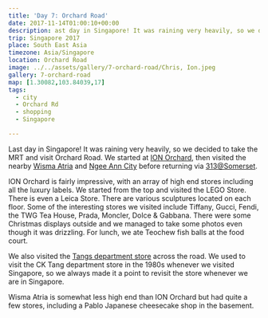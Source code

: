 ```yaml
---
title: 'Day 7: Orchard Road'
date: 2017-11-14T01:00:10+00:00
description: ast day in Singapore! It was raining very heavily, so we decided to take the MRT and visit Orchard Road, the famous shopping district.
trip: Singapore 2017
place: South East Asia
timezone: Asia/Singapore
location: Orchard Road
image: ../../assets/gallery/7-orchard-road/Chris, Ion.jpeg
gallery: 7-orchard-road
map: [1.30082,103.84039,17]
tags:
  - city
  - Orchard Rd
  - shopping
  - Singapore

---
```

Last day in Singapore! It was raining very heavily, so we decided to take the MRT and visit Orchard Road. We started at [ION Orchard][1], then visited the nearby [Wisma Atria][2] and [Ngee Ann City][3] before returning via [313@Somerset][4].

ION Orchard is fairly impressive, with an array of high end stores including all the luxury labels. We started from the top and visited the LEGO Store. There is even a Leica Store. There are various sculptures located on each floor. Some of the interesting stores we visited include Tiffany, Gucci, Fendi, the TWG Tea House, Prada, Moncler, Dolce & Gabbana. There were some Christmas displays outside and we managed to take some photos even though it was drizzling. For lunch, we ate Teochew fish balls at the food court.

We also visited the [Tangs department store][5] across the road. We used to visit the CK Tang department store in the 1980s whenever we visited Singapore, so we always made it a point to revisit the store whenever we are in Singapore.

Wisma Atria is somewhat less high end than ION Orchard but had quite a few stores, including a Pablo Japanese cheesecake shop in the basement.

 [1]: http://www.ionorchard.com/en/
 [2]: http://www.wismaonline.com/?ch=english_home
 [3]: http://www.ngeeanncity.com.sg
 [4]: https://www.313somerset.com.sg
 [5]: https://www.tangs.com
